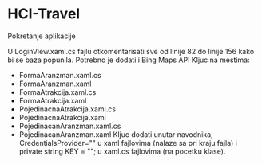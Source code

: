 # HCI-Travel

Pokretanje aplikacije

U LoginView.xaml.cs fajlu otkomentarisati sve od linije 82 do linije 156 kako bi se baza popunila. 
Potrebno je dodati i Bing Maps API Kljuc na mestima:
  - FormaAranzman.xaml.cs
  - FormaAranzman.xaml
  - FormaAtrakcija.xaml.cs
  - FormaAtrakcija.xaml
  - PojedinacnaAtrakcija.xaml.cs
  - PojedinacnaAtrakcija.xaml
  - PojedinacanAranzman.xaml.cs
  - PojedinacanAranzman.xaml
Kljuc dodati unutar navodnika, CredentialsProvider="" u xaml fajlovima (nalaze sa pri kraju fajla) i private string KEY = ""; u xaml.cs fajlovima (na pocetku klase).
